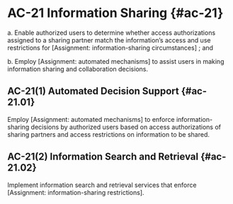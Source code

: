 # AC-21 Information Sharing {#ac-21}

a. Enable authorized users to determine whether access authorizations assigned to a sharing partner match the information’s access and use restrictions for [Assignment: information-sharing circumstances] ; and

b. Employ [Assignment: automated mechanisms] to assist users in making information sharing and collaboration decisions.

## AC-21(1) Automated Decision Support {#ac-21.01}

Employ [Assignment: automated mechanisms] to enforce information-sharing decisions by authorized users based on access authorizations of sharing partners and access restrictions on information to be shared.

## AC-21(2) Information Search and Retrieval {#ac-21.02}

Implement information search and retrieval services that enforce [Assignment: information-sharing restrictions].

